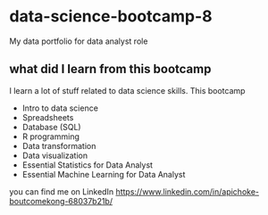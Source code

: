 # data-science-bootcamp-8
My data portfolio for data analyst role

## what did I learn from this bootcamp

I learn a lot of stuff related to data science skills. This bootcamp

- Intro to data science
- Spreadsheets
- Database (SQL)
- R programming
- Data transformation
- Data visualization
- Essential Statistics for Data Analyst
- Essential Machine Learning for Data Analyst

you can find me on LinkedIn https://www.linkedin.com/in/apichoke-boutcomekong-68037b21b/  
